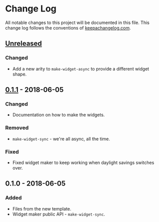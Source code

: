 # Change Log
All notable changes to this project will be documented in this file. This change log follows the conventions of [keepachangelog.com](http://keepachangelog.com/).

## [Unreleased]
### Changed
- Add a new arity to `make-widget-async` to provide a different widget shape.

## [0.1.1] - 2018-06-05
### Changed
- Documentation on how to make the widgets.

### Removed
- `make-widget-sync` - we're all async, all the time.

### Fixed
- Fixed widget maker to keep working when daylight savings switches over.

## 0.1.0 - 2018-06-05
### Added
- Files from the new template.
- Widget maker public API - `make-widget-sync`.

[Unreleased]: https://github.com/your-name/bullet-master-server/compare/0.1.1...HEAD
[0.1.1]: https://github.com/your-name/bullet-master-server/compare/0.1.0...0.1.1
